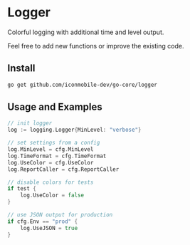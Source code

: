 # Logger

Colorful logging with additional time and level output.

Feel free to add new functions or improve the existing code.

## Install

```bash
go get github.com/iconmobile-dev/go-core/logger
```

## Usage and Examples

```go
// init logger
log := logging.Logger{MinLevel: "verbose"}

// set settings from a config
log.MinLevel = cfg.MinLevel
log.TimeFormat = cfg.TimeFormat
log.UseColor = cfg.UseColor
log.ReportCaller = cfg.ReportCaller

// disable colors for tests
if test {
    log.UseColor = false
}

// use JSON output for production
if cfg.Env == "prod" {
    log.UseJSON = true
}
```